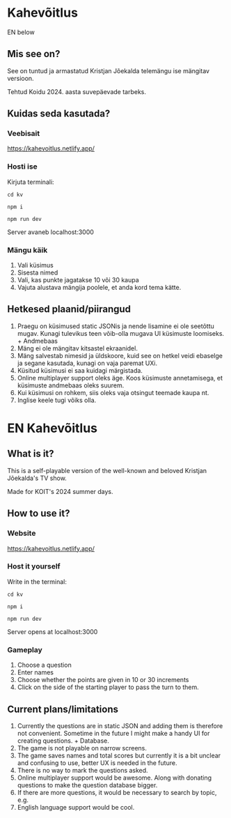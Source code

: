 # Kahevõitlus
EN below

## Mis see on?
See on tuntud ja armastatud Kristjan Jõekalda telemängu ise mängitav versioon. 

Tehtud Koidu 2024. aasta suvepäevade tarbeks.

## Kuidas seda kasutada?

### Veebisait
https://kahevoitlus.netlify.app/

### Hosti ise
Kirjuta terminali:

```cd kv```

```npm i```

```npm run dev```

Server avaneb localhost:3000

### Mängu käik
1. Vali küsimus
2. Sisesta nimed
3. Vali, kas punkte jagatakse 10 või 30 kaupa
4. Vajuta alustava mängija poolele, et anda kord tema kätte.

## Hetkesed plaanid/piirangud
1. Praegu on küsimused static JSONis ja nende lisamine ei ole seetõttu mugav. Kunagi tulevikus teen võib-olla mugava UI küsimuste loomiseks. + Andmebaas
2. Mäng ei ole mängitav kitsastel ekraanidel.
3. Mäng salvestab nimesid ja üldskoore, kuid see on hetkel veidi ebaselge ja segane kasutada, kunagi on vaja paremat UXi.
4. Küsitud küsimusi ei saa kuidagi märgistada.
5. Online multiplayer support oleks äge. Koos küsimuste annetamisega, et küsimuste andmebaas oleks suurem.
6. Kui küsimusi on rohkem, siis oleks vaja otsingut teemade kaupa nt.
7. Inglise keele tugi võiks olla.

# EN Kahevõitlus

## What is it?
This is a self-playable version of the well-known and beloved Kristjan Jõekalda's TV show.

Made for KOIT's 2024 summer days. 

## How to use it?

### Website
https://kahevoitlus.netlify.app/

### Host it yourself
Write in the terminal:

```cd kv```

```npm i```

```npm run dev```

Server opens at localhost:3000

### Gameplay
1. Choose a question
2. Enter names
3. Choose whether the points are given in 10 or 30 increments
4. Click on the side of the starting player to pass the turn to them.

## Current plans/limitations
1. Currently the questions are in static JSON and adding them is therefore not convenient. Sometime in the future I might make a handy UI for creating questions. + Database.
2. The game is not playable on narrow screens.
3. The game saves names and total scores but currently it is a bit unclear and confusing to use, better UX is needed in the future.
4. There is no way to mark the questions asked.
5. Online multiplayer support would be awesome. Along with donating questions to make the question database bigger.
6. If there are more questions, it would be necessary to search by topic, e.g.
7. English language support would be cool.
